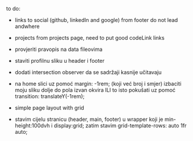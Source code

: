 to do:

-   links to social (github, linkedIn and google) from footer do not lead andwhere
-   projects from projects page, need to put good codeLink links
-   provjeriti pravopis na data fileovima
-   staviti profilnu sliku u header i footer
-   dodati intersection observer da se sadržaji kasnije učitavaju

-   na home slici uz pomoć margin: -1rem; (koji već broj i smjer) izbaciti moju sliku dolje do pola izvan okvira ILI to isto pokušati uz pomoć transition: translateY(-1rem);

-   simple page layout with grid
-   stavim cijelu stranicu (header, main, footer) u wrapper koji je min-height:100dvh i display:grid; zatim stavim grid-template-rows: auto 1fr auto;
